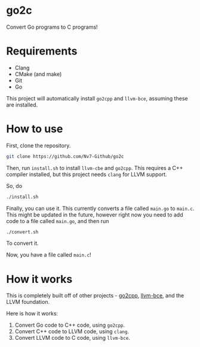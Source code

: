 # go2c
Convert Go programs to C programs!

# Requirements
- Clang
- CMake (and make)
- Git
- Go

This project will automatically install `go2cpp` and `llvm-bce`, assuming these are installed.

# How to use
First, clone the repository.
```sh
git clone https://github.com/Nv7-Github/go2c
```

Then, run `install.sh` to install `llvm-cbe` and `go2cpp`. This requires a C++ compiler installed, but this project needs `clang` for LLVM support.

So, do 
```sh
./install.sh
```

Finally, you can use it. This currently converts a file called `main.go` to `main.c`. This might be updated in the future, however right now you need to add code to a file called `main.go`, and then run
```sh
./convert.sh
```
To convert it.

Now, you have a file called `main.c`!

# How it works
This is completely built off of other projects - [go2cpp](https://github.com/xyproto/go2cpp), [llvm-bce](https://github.com/JuliaComputing/llvm-cbe), and the LLVM foundation.

Here is how it works:
1. Convert Go code to C++ code, using `go2cpp`.
2. Convert C++ code to LLVM code, using `clang`.
3. Convert LLVM code to C code, using `llvm-bce`.
